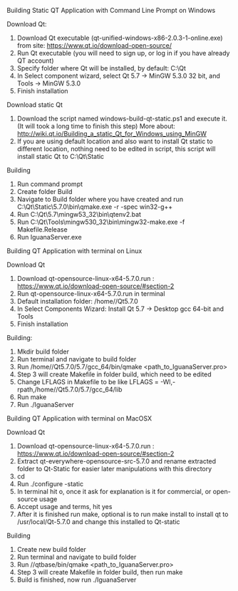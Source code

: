 Building Static QT Application with Command Line Prompt on Windows

Download Qt:
  1.	Download Qt executable (qt-unified-windows-x86-2.0.3-1-online.exe) from site: https://www.qt.io/download-open-source/
  2.	Run Qt executable (you will need to sign up, or log in if you have already QT account)
  3.	Specify folder where Qt will be installed, by default: C:\Qt
  4.	In Select component wizard, select Qt 5.7 -> MinGW 5.3.0 32 bit, and Tools -> MinGW 5.3.0
  5.	Finish installation

Download static Qt
  1.	Download the script named windows-build-qt-static.ps1 and execute it. (It will took a long time to finish this step) More about: http://wiki.qt.io/Building_a_static_Qt_for_Windows_using_MinGW
  2.	If you are using default location and also want to install Qt static to different location, nothing need to be edited in script, this script will install static Qt to C:\Qt\Static

Building
  1.	Run command prompt 
  2.	Create folder Build
  3.	Navigate to Build folder where you have created and run C:\Qt\Static\5.7.0\bin\qmake.exe <path to IguanaServer.pro> -r -spec win32-g++
  4.	Run C:\Qt\5.7\mingw53_32\bin\qtenv2.bat
  5.	Run C:\Qt\Tools\mingw530_32\bin\mingw32-make.exe -f Makefile.Release
  6.	Run IguanaServer.exe

Building QT Application with terminal on Linux

Download Qt
  1.	Download qt-opensource-linux-x64-5.7.0.run : https://www.qt.io/download-open-source/#section-2
  2.	Run qt-opensource-linux-x64-5.7.0.run in terminal
  3.	Default installation folder: /home/<user>/Qt5.7.0
  4.	In Select Components Wizard: Install Qt 5.7 -> Desktop gcc 64-bit and Tools
  5.	Finish installation


Building:
  1.	Mkdir build folder
  2.	Run terminal and navigate to build folder
  3.	Run /home/<user>/Qt5.7.0/5.7/gcc_64/bin/qmake <path_to_IguanaServer.pro>
  4.	Step 3 will create Makefile in folder build, which need to be edited
  5.	Change LFLAGS in Makefile to be like LFLAGS = -Wl,-rpath,/home/<user>/Qt5.7.0/5.7/gcc_64/lib
  6.	Run make
  7.	Run ./IguanaServer

Building QT Application with terminal on MacOSX

Download Qt
  1.	Download qt-opensource-linux-x64-5.7.0.run : https://www.qt.io/download-open-source/#section-2
  2.	Extract qt-everywhere-opensource-src-5.7.0 and rename extracted folder to Qt-Static for easier later manipulations with this directory 
  3.	cd <path-to-Qt-static>
  4.	Run ./configure -static
  5.	In terminal hit o, once it ask for explanation is it for commercial, or open-source usage
  6.	Accept usage and terms, hit yes
  7.	After it is finished run make, optional is to run make install to install qt to /usr/local/Qt-5.7.0 and change this installed to Qt-static

Building
  1.	Create new build folder
  2.	Run terminal and navigate to build folder
  3.	Run /<path-to-qt-static>/qtbase/bin/qmake <path_to_IguanaServer.pro>
  4.	Step 3 will create Makefile in folder build, then run make
  5.	Build is finished, now run ./IguanaServer
